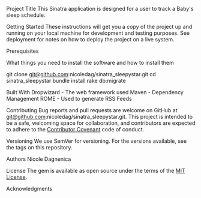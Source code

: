 
Project Title
This Sinatra application is designed for a user to track a Baby's sleep schedule.

Getting Started
These instructions will get you a copy of the project up and running on your local machine for development and testing purposes. See deployment for notes on how to deploy the project on a live system.

Prerequisites

What things you need to install the software and how to install them

git clone git@github.com:nicoledag/sinatra_sleepystar.git
cd sinatra_sleepystar
bundle install
rake db:migrate

Built With
Dropwizard - The web framework used
Maven - Dependency Management
ROME - Used to generate RSS Feeds

Contributing
Bug reports and pull requests are welcome on GitHub at git@github.com:nicoledag/sinatra_sleepystar.git. This project is intended to be a safe, welcoming space for collaboration, and contributors are expected to adhere to the [Contributor Covenant](http://contributor-covenant.org) code of conduct.

Versioning
We use SemVer for versioning. For the versions available, see the tags on this repository.

Authors
Nicole Dagnenica

License
The gem is available as open source under the terms of the [MIT License](https://opensource.org/licenses/MIT).

Acknowledgments

